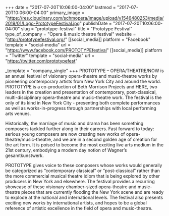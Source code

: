 +++
date = "2017-07-20T10:06:00-04:00"
lastmod = "2017-07-20T10:06:00-04:00"
primary_image = "https://res.cloudinary.com/schmopera/image/upload/v1546480253/media/2019/01/Logo-PrototypeFestival.jpg"
publishDate = "2017-07-20T10:06:00-04:00"
slug = "prototype-festival"
title = "Prototype Festival"
type_of_company = "Opera & music theatre festival"
website = "http://prototypefestival.org/"
[[social_media]]
platform = "Facebook"
template = "social-media"
url = "https://www.facebook.com/PROTOTYPEfestival"
[[social_media]]
platform = "Twitter"
template = "social-media"
url = "https://twitter.com/prototypefest"

_template = "company_single"
+++
PROTOTYPE – OPERA/THEATRE/NOW is an annual festival of visionary opera-theatre and music-theatre works by pioneering contemporary artists from New York City and around the world. PROTOTYPE is a co-production of Beth Morrison Projects and HERE, two leaders in the creation and presentation of contemporary, post-classical, multi-disciplinary opera-theatre and music-theatre work. The festival is the only of its kind in New York City - presenting both complete performances as well as works-in-progress through partnerships with local performing arts venues.

Historically, the marriage of music and drama has been something composers tackled further along in their careers.  Fast forward to today: serious young composers are now creating new works of opera-theatre/music-theatre, and we are in a second golden age of creation for the art form. It is poised to become the most exciting live arts medium in the 21st century, embodying a modern day notion of Wagner’s gesamtkunstwerk. 

PROTOTYPE gives voice to these composers whose works would generally be categorized as “contemporary classical” or “post-classical” rather than the more commercial musical theatre idiom that is being explored by other producers in New York and elsewhere. The festival provides a recurring showcase of these visionary chamber-sized opera-theatre and music-theatre pieces that are currently flooding the New York scene and are ready to explode at the national and international levels. The festival also presents exciting new works by international artists, and hopes to be a global reference of artistic excellence in the field of opera and music-theatre.